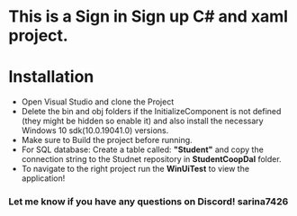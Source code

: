 # This is a Sign in Sign up C# and xaml project.
# Installation 
- Open Visual Studio and clone the Project
- Delete the bin and obj folders if the InitializeComponent is not defined (they might be hidden so enable it) and also install the necessary Windows 10 sdk(10.0.19041.0) versions.
- Make sure to Build the project before running.
- For SQL database: Create a table called: **"Student"** and copy the connection string to the Studnet repository in **StudentCoopDal** folder.
- To navigate to the right project run the **WinUiTest** to view the application!
### Let me know if you have any questions on Discord! sarina7426
